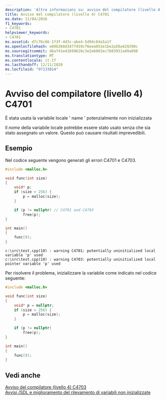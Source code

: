 ```yaml
---
description: 'Altre informazioni su: avviso del compilatore (livello 4) C4701'
title: Avviso del compilatore (livello 4) C4701
ms.date: 11/04/2016
f1_keywords:
- C4701
helpviewer_keywords:
- C4701
ms.assetid: d7c76c66-1f3f-4d3c-abe4-5d94c84a5a1f
ms.openlocfilehash: e09b368d3477459cf6eea053e1be2a50a429298c
ms.sourcegitcommit: d6af41e42699628c3e2e6063ec7b03931a49a098
ms.translationtype: MT
ms.contentlocale: it-IT
ms.lasthandoff: 12/11/2020
ms.locfileid: "97133814"
---
```

# <a name="compiler-warning-level-4-c4701"></a>Avviso del compilatore (livello 4) C4701

È stata usata la variabile locale ' name ' potenzialmente non inizializzata

Il *nome* della variabile locale potrebbe essere stato usato senza che sia stato assegnato un valore. Questo può causare risultati imprevedibili.

## <a name="example"></a>Esempio

Nel codice seguente vengono generati gli errori C4701 e C4703.

```cpp
#include <malloc.h>

void func(int size)
{
    void* p;
    if (size < 256) {
        p = malloc(size);
    }

    if (p != nullptr) // C4701 and C4703
        free(p);
}

int main()
{
    func(9);
}
```

```Output
c:\src\test.cpp(10) : warning C4701: potentially uninitialized local variable 'p' used
c:\src\test.cpp(10) : warning C4703: potentially uninitialized local pointer variable 'p' used
```

Per risolvere il problema, inizializzare la variabile come indicato nel codice seguente:

```cpp
#include <malloc.h>

void func(int size)
{
    void* p = nullptr;
    if (size < 256) {
        p = malloc(size);
    }

    if (p != nullptr)
        free(p);
}

int main()
{
    func(9);
}
```

## <a name="see-also"></a>Vedi anche

[Avviso del compilatore (livello 4) C4703](../../error-messages/compiler-warnings/compiler-warning-level-4-c4703.md)<br/>
[Avvisi,/SDL e miglioramento del rilevamento di variabili non inizializzate](https://www.microsoft.com/security/blog/2012/06/06/warnings-sdl-and-improving-uninitialized-variable-detection/)
